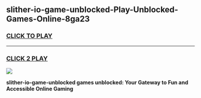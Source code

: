 
## slither-io-game-unblocked-Play-Unblocked-Games-Online-8ga23
<h3>
<a href="https://premium76.site?title=slither-io-game-unblocked&ref=24A">CLICK TO PLAY</a></h3>
<hr>

<h3>
<a href="https://premium76.site?title=slither-io-game-unblocked&ref=24A">CLICK 2 PLAY</a>
  
</h3>

<a href="https://premium76.site?title=slither-io-game-unblocked&ref=24A"><img src="https://clearcache.store/games.png"></a>


**slither-io-game-unblocked games unblocked: Your Gateway to Fun and Accessible Online Gaming**
